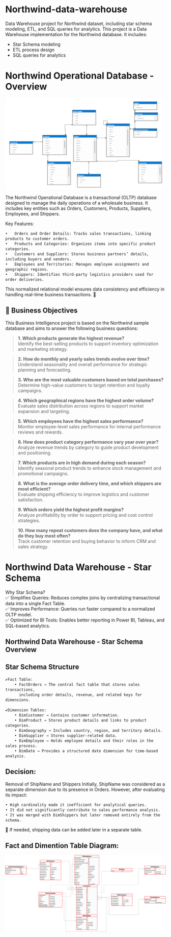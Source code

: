 # Northwind-data-warehouse
Data Warehouse project for Northwind dataset, including star schema modeling, ETL, and SQL queries for analytics.
This project is a Data Warehouse implementation for the Northwind database.
It includes:
- Star Schema modeling
- ETL process design
- SQL queries for analytics

# Northwind Operational Database - Overview

![Northwind EDR](https://github.com/avideh89/Northwind-data-warehouse/blob/main/2_Northwind%20operational%20diagram.png?raw=true)


The Northwind Operational Database is a transactional (OLTP) database designed to manage the daily operations of a wholesale business. It includes key entities such as Orders, Customers, Products, Suppliers, Employees, and Shippers.

Key Features:

	•	Orders and Order Details: Tracks sales transactions, linking products to customer orders.
	•	Products and Categories: Organizes items into specific product categories.
	•	Customers and Suppliers: Stores business partners’ details, including buyers and vendors.
	•	Employees and Territories: Manages employee assignments and geographic regions.
	•	Shippers: Identifies third-party logistics providers used for order deliveries.

This normalized relational model ensures data consistency and efficiency in handling real-time business transactions. 🚀

## 🎯 Business Objectives

This Business Intelligence project is based on the Northwind sample database and aims to answer the following business questions:

> **1. Which products generate the highest revenue?**  
> Identify the best-selling products to support inventory optimization and marketing strategy.

> **2. How do monthly and yearly sales trends evolve over time?**  
> Understand seasonality and overall performance for strategic planning and forecasting.

> **3. Who are the most valuable customers based on total purchases?**  
> Determine high-value customers to target retention and loyalty campaigns.

> **4. Which geographical regions have the highest order volume?**  
> Evaluate sales distribution across regions to support market expansion and targeting.

> **5. Which employees have the highest sales performance?**  
> Monitor employee-level sales performance for internal performance reviews and rewards.

> **6. How does product category performance vary year over year?**  
> Analyze revenue trends by category to guide product development and positioning.

> **7. Which products are in high demand during each season?**  
> Identify seasonal product trends to enhance stock management and promotional campaigns.

> **8. What is the average order delivery time, and which shippers are most efficient?**  
> Evaluate shipping efficiency to improve logistics and customer satisfaction.

> **9. Which orders yield the highest profit margins?**  
> Analyze profitability by order to support pricing and cost control strategies.

> **10. How many repeat customers does the company have, and what do they buy most often?**  
> Track customer retention and buying behavior to inform CRM and sales strategy.

# Northwind Data Warehouse - Star Schema

Why Star Schema?<br>
	✅ Simplifies Queries: Reduces complex joins by centralizing transactional data into a single Fact Table.<br>
	✅ Improves Performance: Queries run faster compared to a normalized OLTP model.<br>
	✅ Optimized for BI Tools: Enables better reporting in Power BI, Tableau, and SQL-based analytics.<br>

## Northwind Data Warehouse - Star Schema Overview

## Star Schema Structure
	✔️Fact Table:
		• FactOrders → The central fact table that stores sales transactions, 
  		  including order details, revenue, and related keys for dimensions.
	 
	✔️Dimension Tables:
		• DimCustomer → Contains customer information.
		• DimProduct → Stores product details and links to product categories.
		• DimGeography → Includes country, region, and territory details.
		• DimSupplier → Stores supplier-related data.
		• DimEmployee → Holds employee details and their roles in the sales process.
		• DimDate → Provides a structured date dimension for time-based analysis.


## Decision: 
Removal of ShipName and Shippers
Initially, ShipName was considered as a separate dimension due to its presence in Orders. 
However, after evaluating its impact:

	• High cardinality made it inefficient for analytical queries.
	• It did not significantly contribute to sales performance analysis.
	• It was merged with DimShippers but later removed entirely from the schema.

📌 If needed, shipping data can be added later in a separate table.

## Fact and Dimention Table Diagram:

![Fact & Dimension Tables](https://github.com/avideh89/Northwind-data-warehouse/blob/main/Dim_Fact_Tables.svg?raw=true)
















































